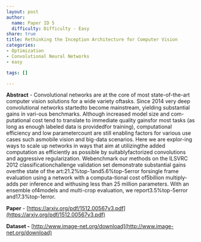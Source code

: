 ```yaml
---
layout: post
author:
  name: Paper ID 5
  difficulty: Difficulty - Easy
share: true
title: Rethinking the Inception Architecture for Computer Vision
categories:
- Optimization
- Convolutional Neural Networks
- easy

tags: []

---
```

**Abstract** - Convolutional networks are at the core of most state-of-the-art computer vision solutions for a wide variety oftasks. Since 2014 very deep convolutional networks startedto become mainstream, yielding substantial gains in vari-ous benchmarks. Although increased model size and com-putational cost tend to translate to immediate quality gainsfor most tasks (as long as enough labeled data is providedfor training), computational efficiency and low parametercount are still enabling factors for various use cases such asmobile vision and big-data scenarios. Here we are explor-ing ways to scale up networks in ways that aim at utilizingthe added computation as efficiently as possible by suitablyfactorized convolutions and aggressive regularization. Webenchmark our methods on the ILSVRC 2012 classificationchallenge validation set demonstrate substantial gains overthe state of the art:21.2%top-1and5.6%top-5error forsingle frame evaluation using a network with a computa-tional cost of5billion multiply-adds per inference and withusing less than 25 million parameters. With an ensemble of4models and multi-crop evaluation, we report3.5%top-5error and17.3%top-1error.

**Paper** - [https://arxiv.org/pdf/1512.00567v3.pdf](https://arxiv.org/pdf/1512.00567v3.pdf)

**Dataset -** [http://www.image-net.org/download](http://www.image-net.org/download)
    